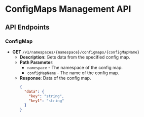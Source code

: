 # ConfigMaps Management API

## API Endpoints

### ConfigMap

- **GET** `/v1/namespaces/{namespace}/configmaps/{configMapName}`
  - **Description**: Gets data from the specified config map.
  - **Path Parameter**:
    - `namespace` - The namespace of the config map.
    - `configMapName` - The name of the config map.
  - **Response**: Data of the config map.
    ```json
    {
      "data": {
        "key": "string",
        "key1": "string"
      }
    }
    ```
